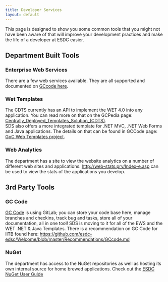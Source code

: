 ```yaml
---
title: Developer Services
layout: default
---
```


This page is designed to show you some common tools that you might not have been aware of that will improve your development practices and make the life of a developer at ESDC easier.

## Department Built Tools

### Enterprise Web Services

There are a few web services available. They are all supported and documented on [GCcode here](https://gccode.ssc-spc.gc.ca/iitb-dgiit/sds/ews).

### Wet Templates

The CDTS currently has an API to implement the WET 4.0 into any application. You can read more on that on the GCPedia page: [Centrally_Deployed_Templates_Solution_(CDTS)](https://cenw-wscoe.github.io/sgdc-cdts/index.html).  
SDS also offers a more integrated template for .NET MVC, .NET Web Forms and Java applications. The details on that can be found in GCCode page: [GoC Web Templates project](https://gccode.ssc-spc.gc.ca/GOCWebTemplates).

### Web Analytics

The department has a site to view the website analytics on a number of different web sites and applications. <http://web-stats.prv/Index-e.asp> can be used to view the stats of the applications you develop.

## 3rd Party Tools

### GC Code

[GC Code](https://gccode.ssc-spc.gc.ca/)
is using GitLab; you can store your code base here, manage branches and checkins, track bug and tasks, store all of your documentation, all in one tool! SDS is moving to it for all of the EWS and the WET .NET & Java Templates.
There is a recommendation on GC Code for IITB found here: <https://github.com/esdc-edsc/Welcome/blob/master/Recommendations/GCcode.md>

### NuGet

The department has access to the NuGet repositories as well as hosting its own internal source for home brewed applications.
Check out the [ESDC NuGet User Guide](https://github.com/esdc-devcop/ESDC-Development-Setup/blob/master/nugetuserguide.md)
